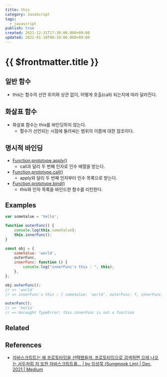 ```yaml
---
title: this
category: JavaScript
tags:
  - javascript
publish: true
created: 2021-12-31T17:30:00.000+09:00
updated: 2022-01-10T00:19:00.000+09:00
---
```


# {{ $frontmatter.title }}

## 일반 함수

- this는 함수의 선언 위치와 상관 없이, 어떻게 호출(call) 되는지에 따라 달라진다.

## 화살표 함수

- 화살표 함수는 this를 바인딩하지 않는다.
  - 함수가 선언되는 시점에 둘러싸는 범위의 이름에 대한 참조이다.

## 명시적 바인딩

- [Function.prototype.apply()](https://developer.mozilla.org/en-US/docs/Web/JavaScript/Reference/Global_Objects/Function/apply)
  - call과 달리 두 번째 인자로 인수 배열을 받는다.
- [Function.prototype.call()](https://developer.mozilla.org/en-US/docs/Web/JavaScript/Reference/Global_Objects/Function/call)
  - apply와 달리 두 번째 인자부터 인수 목록으로 받는다.
- [Function.prototype.bind()](https://developer.mozilla.org/en-US/docs/Web/JavaScript/Reference/Global_objects/Function/bind)
  - this와 인자 목록을 바인드한 함수를 리턴한다.

## Examples

```js
var someValue = 'hello';

function outerFunc() {
	console.log(this.someValue);
	this.innerFunc();
}

const obj = {
	someValue: 'world',
	outerFunc,
	innerFunc: function () {
		console.log("innerFunc's this : ", this);
	},
};

obj.outerFunc();
// => 'world'
// => innerFunc's this : { someValue: 'world', outerFunc: f, innerFunc: f}

outerFunc();
// => 'hello'
// => Uncaught TypeError: this.innerFunc is not a function
```

## Related

## References

- [자바스크립트는 왜 프로토타입을 선택했을까. 프로토타입으로 검색하면 으레 나오는 서두처럼 저 또한 자바스크립트를… | by 임성묵 (Sungmook Lim) | Dec, 2021 | Medium](https://medium.com/@limsungmook/%EC%9E%90%EB%B0%94%EC%8A%A4%ED%81%AC%EB%A6%BD%ED%8A%B8%EB%8A%94-%EC%99%9C-%ED%94%84%EB%A1%9C%ED%86%A0%ED%83%80%EC%9E%85%EC%9D%84-%EC%84%A0%ED%83%9D%ED%96%88%EC%9D%84%EA%B9%8C-997f985adb42)
